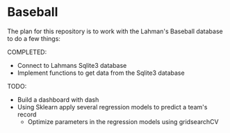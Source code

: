 # Baseball

The plan for this repository is to work with the Lahman's Baseball database to do a few things:


COMPLETED:

- Connect to Lahmans Sqlite3 database
- Implement functions to get data from the Sqlite3 database

TODO:

- Build a dashboard with dash
- Using Sklearn apply several regression models to predict a team's record
    - Optimize parameters in the regression models using gridsearchCV


